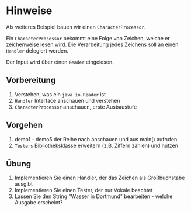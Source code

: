 # Hinweise

Als weiteres Beispiel bauen wir einen `CharacterProcessor`.

Ein `CharacterProcessor` bekommt eine Folge von Zeichen, welche er zeichenweise lesen wird.
Die Verarbeitung jedes Zeichens soll an einen `Handler` delegiert werden.

Der Input wird über einen `Reader` eingelesen.

## Vorbereitung

1. Verstehen, was ein `java.io.Reader` ist
2. `Handler` Interface anschauen und verstehen
3. `CharacterProcessor` anschauen, erste Ausbaustufe

## Vorgehen

1. demo1 - demo5 der Reihe nach anschauen und aus main() aufrufen
2. `Testers` Bibliotheksklasse erweitern (z.B. Ziffern zählen) und nutzen

## Übung

1. Implementieren Sie einen Handler, der das Zeichen als Großbuchstabe ausgibt
2. Implementieren Sie einen Tester, der nur Vokale beachtet
3. Lassen Sie den String "Wasser in Dortmund" bearbeiten - welche Ausgabe erscheint?

